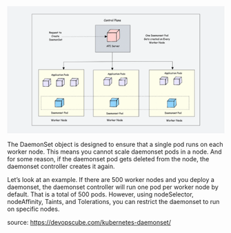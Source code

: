 ![Alt text](image.png)

The DaemonSet object is designed to ensure that a single pod runs on each worker node. This means you cannot scale daemonset pods in a node. And for some reason, if the daemonset pod gets deleted from the node, the daemonset controller creates it again.

Let’s look at an example. If there are 500 worker nodes and you deploy a daemonset, the daemonset controller will run one pod per worker node by default. That is a total of 500 pods. However, using nodeSelector, nodeAffinity, Taints, and Tolerations, you can restrict the daemonset to run on specific nodes.

source: https://devopscube.com/kubernetes-daemonset/